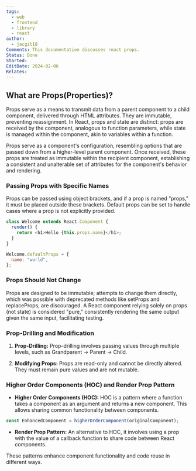 ```yaml
---
tags:
  - web
  - frontend
  - library
  - react
author:
  - jacgit18
Comments: This documentation discusses react props.
Status: Done
Started: 
EditDate: 2024-02-06
Relates:
---
```

## What are Props(Properties)?

Props serve as a means to transmit data from a parent component to a child component, delivered through HTML attributes. They are immutable, preventing reassignment. In React, props and state are distinct: props are received by the component, analogous to function parameters, while state is managed within the component, akin to variables within a function.

Props serve as a component's configuration, resembling options that are passed down from a higher-level parent component. Once received, these props are treated as immutable within the recipient component, establishing a consistent and unalterable set of attributes for the component's behavior and rendering.

### Passing Props with Specific Names

Props can be passed using object brackets, and if a prop is named "props," it must be placed outside these brackets. Default props can be set to handle cases where a prop is not explicitly provided.

```javascript
class Welcome extends React.Component {
  render() {
    return <h1>Hello {this.props.name}</h1>;
  }
}

Welcome.defaultProps = {
  name: "world",
};
```

### Props Should Not Change

Props are designed to be immutable; attempts to change them directly, which was possible with deprecated methods like setProps and replaceProps, are discouraged. A React component relying solely on props (not state) is considered "pure," consistently rendering the same output given the same input, facilitating testing.

### Prop-Drilling and Modification

1. **Prop-Drilling:**
   Prop-drilling involves passing values through multiple levels, such as Grandparent -> Parent -> Child.

2. **Modifying Props:**
   Props are read-only and cannot be directly altered. They must remain pure values and are not mutable.

### Higher Order Components (HOC) and Render Prop Pattern

- **Higher Order Components (HOC):**
  HOC is a pattern where a function takes a component as an argument and returns a new component. This allows sharing common functionality between components.

```javascript
const EnhancedComponent = higherOrderComponent(originalComponent);
```

- **Render Prop Pattern:**
  An alternative to HOC, it involves using a prop with the value of a callback function to share code between React components.

These patterns enhance component functionality and code reuse in different ways.


